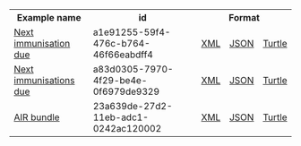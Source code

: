 <table class="list" width="100%">            
   <tr>
     <th>Example name</th>
     <th>id</th>
     <th colspan="3">Format</th>
   </tr>
   <tr>
      <td><a href="ImmunizationRecommendation-a1e91255-59f4-476c-b764-46f66eabdff4.html">Next immunisation due</a></td>
      <td>a1e91255-59f4-476c-b764-46f66eabdff4</td>
      <td><a href="ImmunizationRecommendation-a1e91255-59f4-476c-b764-46f66eabdff4.xml.html">XML</a></td>
      <td><a href="ImmunizationRecommendation-a1e91255-59f4-476c-b764-46f66eabdff4.json.html">JSON</a></td>
      <td><a href="ImmunizationRecommendation-a1e91255-59f4-476c-b764-46f66eabdff4.ttl.html">Turtle</a></td>
   </tr>       
   <tr>
      <td><a href="ImmunizationRecommendation-a83d0305-7970-4f29-be4e-0f6979de9329.html">Next immunisations due</a></td>
      <td>a83d0305-7970-4f29-be4e-0f6979de9329</td>
      <td><a href="ImmunizationRecommendation-a83d0305-7970-4f29-be4e-0f6979de9329.xml.html">XML</a></td>
      <td><a href="ImmunizationRecommendation-a83d0305-7970-4f29-be4e-0f6979de9329.json.html">JSON</a></td>
      <td><a href="ImmunizationRecommendation-a83d0305-7970-4f29-be4e-0f6979de9329.ttl.html">Turtle</a></td>
   </tr>
      <tr>
      <td><a href="Bundle-23a639de-27d2-11eb-adc1-0242ac120002.html">AIR bundle</a></td>
      <td>23a639de-27d2-11eb-adc1-0242ac120002</td>
      <td><a href="Bundle-23a639de-27d2-11eb-adc1-0242ac120002.xml.html">XML</a></td>
      <td><a href="Bundle-23a639de-27d2-11eb-adc1-0242ac120002.json.html">JSON</a></td>
      <td><a href="Bundle-23a639de-27d2-11eb-adc1-0242ac120002.ttl.html">Turtle</a></td>
   </tr>  
</table>
